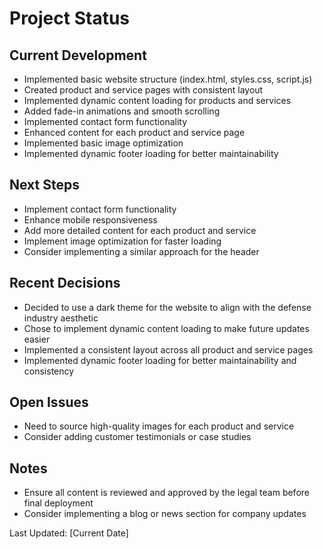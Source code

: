 # Project Status

## Current Development
- Implemented basic website structure (index.html, styles.css, script.js)
- Created product and service pages with consistent layout
- Implemented dynamic content loading for products and services
- Added fade-in animations and smooth scrolling
- Implemented contact form functionality
- Enhanced content for each product and service page
- Implemented basic image optimization
- Implemented dynamic footer loading for better maintainability

## Next Steps
- Implement contact form functionality
- Enhance mobile responsiveness
- Add more detailed content for each product and service
- Implement image optimization for faster loading
- Consider implementing a similar approach for the header

## Recent Decisions
- Decided to use a dark theme for the website to align with the defense industry aesthetic
- Chose to implement dynamic content loading to make future updates easier
- Implemented a consistent layout across all product and service pages
- Implemented dynamic footer loading for better maintainability and consistency

## Open Issues
- Need to source high-quality images for each product and service
- Consider adding customer testimonials or case studies

## Notes
- Ensure all content is reviewed and approved by the legal team before final deployment
- Consider implementing a blog or news section for company updates

Last Updated: [Current Date]
